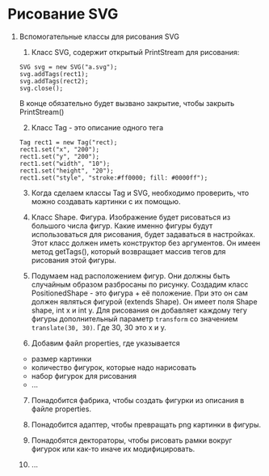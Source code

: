 # Рисование SVG

1. Вспомогательные классы для рисования SVG
    1. Класс SVG, содержит открытый PrintStream для рисования:
    
    ```
    SVG svg = new SVG("a.svg");
    svg.addTags(rect1);
    svg.addTags(rect2);
    svg.close();
    ```
    В конце обязательно будет вызвано закрытие, чтобы закрыть PrintStream()
    
    2. Класс Tag - это описание одного тега
    
    ```
    Tag rect1 = new Tag("rect);
    rect1.set("x", "200");
    rect1.set("y", "200");
    rect1.set("width", "10");
    rect1.set("height", "20");
    rect1.set("style", "stroke:#ff0000; fill: #0000ff");
    ```
    
    3. Когда сделаем классы Tag и SVG, необходимо проверить, что можно создавать картинки с их помощью.
    
    4. Класс Shape. Фигура. Изображение будет рисоваться из большого числа фигур. Какие именно фигуры будут использоваться для рисования, будет задаваться в настройках.
    Этот класс должен иметь конструктор без аргументов.
    Он имеен метод getTags(), который возвращает массив тегов для рисования этой фигуры.
    
    5. Подумаем над расположением фигур. Они должны быть случайным образом разбросаны по рисунку.
    Создадим класс PositionedShape - это фигура + её положение. При это он сам должен являться фигурой (extends Shape).
    Он имеет поля Shape shape, int x и int y. Для рисования он добавляет каждому тегу фигуры дополнительный параметр `transform` со значением `translate(30, 30)`. Где 30, 30 это х и у.
    
    6. Добавим файл properties, где указывается
    * размер картинки
    * количество фигурок, которые надо нарисовать
    * набор фигурок для рисования
    * ...
    
    7. Понадобится фабрика, чтобы создать фигурки из описания в файле properties.
    
    8. Понадобится адаптер, чтобы превращать png картинки в фигуры.
    
    9. Понадобятся дектораторы, чтобы рисовать рамки вокруг фигурок или как-то иначе их модифицировать.
    
    10. ...
    
    